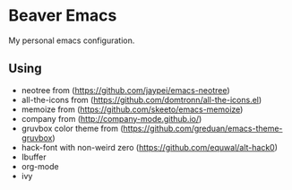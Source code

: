 # Beaver Emacs
My personal emacs configuration.

## Using
* neotree from (https://github.com/jaypei/emacs-neotree)
* all-the-icons from (https://github.com/domtronn/all-the-icons.el)
* memoize from (https://github.com/skeeto/emacs-memoize)
* company from (http://company-mode.github.io/)
* gruvbox color theme from (https://github.com/greduan/emacs-theme-gruvbox)
* hack-font with non-weird zero (https://github.com/equwal/alt-hack0)
* Ibuffer
* org-mode
* ivy

